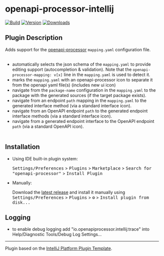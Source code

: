 # openapi-processor-intellij

[![Build](https://github.com/openapi-processor/openapi-processor-intellij/actions/workflows/build.yml/badge.svg)](https://github.com/openapi-processor/openapi-processor-intellij/actions/workflows/build.yml)
[![Version](https://img.shields.io/jetbrains/plugin/v/17008.svg)](https://plugins.jetbrains.com/plugin/17008)
[![Downloads](https://img.shields.io/jetbrains/plugin/d/17008.svg)](https://plugins.jetbrains.com/plugin/17008)

## Plugin Description
<!-- Plugin description -->
Adds support for the [openapi-processor](https://openapiprocessor.io/oap/home/home.html) `mapping.yaml` configuration file.
<br/><br/>

* automatically selects the json schema of the `mapping.yaml` to provide editing support (autocompletion & validation). Note that the `openapi-processor-mapping: v[x]` line in the `mapping.yaml` is used to detect it. 
* marks the `mapping.yaml` with an openapi-processor icon to separate it from the openapi yaml file(s) (includes new ui icon)
* navigate from the `package-name` configuration in the `mapping.yaml` to the package with the generated sources (if the target package exists).
* navigate from an endpoint `path` mapping in the `mapping.yaml` to the generated interface method (via a standard interface icon).  
* navigate from an OpenAPI endpoint `path` to the generated endpoint interface methods (via a standard interface icon).
* navigate from a generated endpoint interface to the OpenAPI endpoint `path` (via a standard OpenAPI icon).
<br/><br/>
<!-- Plugin description end -->

## Installation

- Using IDE built-in plugin system:
  
  <kbd>Settings/Preferences</kbd> > <kbd>Plugins</kbd> > <kbd>Marketplace</kbd> > <kbd>Search for "openapi-processor"</kbd> >
  <kbd>Install Plugin</kbd>
  
- Manually:

  Download the [latest release](https://github.com/openapi-processor/openapi-processor-intellij/releases/latest) and install it manually using
  <kbd>Settings/Preferences</kbd> > <kbd>Plugins</kbd> > <kbd>⚙️</kbd> > <kbd>Install plugin from disk...</kbd>

## Logging

* to enable debug logging add "io.openapiprocessor.intellij:trace" into Help/Diagnostic Tools/Debug Log Settings...


---
Plugin based on the [IntelliJ Platform Plugin Template][template].

[template]: https://github.com/JetBrains/intellij-platform-plugin-template

